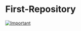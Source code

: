 # First-Repository
[![Important](https://variety.com/wp-content/uploads/2021/07/Rick-Astley-Never-Gonna-Give-You-Up.png)](https://www.youtube.com/watch?v=yPYZpwSpKmA)